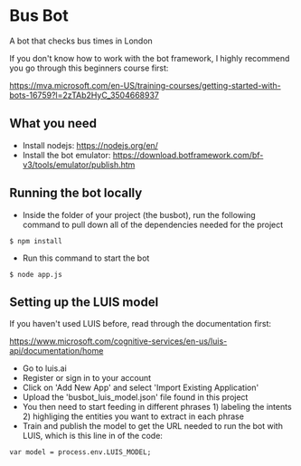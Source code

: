 # Bus Bot
A bot that checks bus times in London

If you don't know how to work with the bot framework, I highly recommend you go through this beginners course first: 

https://mva.microsoft.com/en-US/training-courses/getting-started-with-bots-16759?l=2zTAb2HyC_3504668937

## What you need

* Install nodejs: https://nodejs.org/en/
* Install the bot emulator: https://download.botframework.com/bf-v3/tools/emulator/publish.htm

## Running the bot locally

* Inside the folder of your project (the busbot), run the following command to pull down all of the dependencies needed for the project
```
$ npm install
```
* Run this command to start the bot
```
$ node app.js
```

## Setting up the LUIS model

If you haven't used LUIS before, read through the documentation first: 

https://www.microsoft.com/cognitive-services/en-us/luis-api/documentation/home

* Go to luis.ai
* Register or sign in to your account
* Click on 'Add New App' and select 'Import Existing Application'
* Upload the 'busbot_luis_model.json' file found in this project
* You then need to start feeding in different phrases 1) labeling the intents 2) highliging the entities you want to extract in each phrase
* Train and publish the model to get the URL needed to run the bot with LUIS, which is this line in of the code:
```
var model = process.env.LUIS_MODEL;
```

